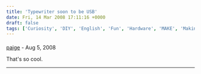 ```yaml
---
title: 'Typewriter soon to be USB'
date: Fri, 14 Mar 2008 17:11:16 +0000
draft: false
tags: ['Curiosity', 'DIY', 'English', 'Fun', 'Hardware', 'MAKE', 'Making', 'Projects']
---
```



#### 
[paige]( "evilkingstanokage@yahoo.com") - <time datetime="2008-08-22 03:29:00">Aug 5, 2008</time>

That's so cool.
<hr />
